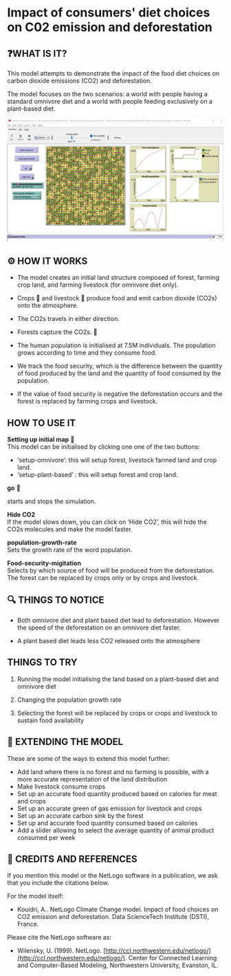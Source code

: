 # Impact of consumers' diet choices on C02 emission and deforestation

## ❓WHAT IS IT?

This model attempts to demonstrate the impact of the food diet choices on carbon dioxide emissions (CO2) and deforestation.

The model focuses on the two scenarios: a world with people having a standard omnivore diet and a world with people feeding exclusively on a plant-based diet.

![Alt text](/model_overview.png)

## ⚙️ HOW IT WORKS

- The model creates an initial land structure composed of forest, farming crop land, and farming livestock (for omnivore diet only).

- Crops 🌾 and livestock 🐑 produce food and emit carbon dioxide (CO2s) onto the atmosphere.

- The CO2s travels in either direction.

- Forests capture the CO2s. 🌳

- The human population is initialised at 7.5M individuals. The population grows according to time and they consume food.

- We track the food security, which is the difference between the quantity of food produced by the land and the quantity of food consumed by the population.

- If the value of food security is negative the deforestation occurs and the forest is replaced by farming crops and livestock.

## HOW TO USE IT

**Setting up initial map** :round_pushpin:  
This model can be initialised by clicking one one of the two buttons:  
- ‘setup-omnivore’: this will setup forest, livestock farmed land and crop land.  
- ‘setup-plant-based’ : this will setup forest and crop land.

**go** :checkered_flag: 

starts and stops the simulation.

**Hide CO2**  
If the model slows down, you can click on ‘Hide CO2’, this will hide the CO2s molecules and make the model faster.

**population-growth-rate**  
Sets the growth rate of the word population.

**Food-security-migitation**  
Selects by which source of food will be produced from the deforestation.  
The forest can be replaced by crops only or by crops and livestock.

## 🔍 THINGS TO NOTICE

-   Both omnivore diet and plant based diet lead to deforestation. However the speed of the deforestation on an omnivore diet faster.
    
-   A plant based diet leads less CO2 released onto the atmosphere
    

## THINGS TO TRY

1.  Running the model initialising the land based on a plant-based diet and omnivore diet
    
2.  Changing the population growth rate
    
3.  Selecting the forest will be replaced by crops or crops and livestock to sustain food availability
    

## 💭 EXTENDING THE MODEL

These are some of the ways to extend this model further:

-   Add land where there is no forest and no farming is possible, with a more accurate representation of the land distribution
-   Make livestock consume crops
-   Set up an accurate food quantity produced based on calories for meat and crops
-   Set up an accurate green of gas emission for livestock and crops
-   Set up an accurate carbon sink by the forest
-   Set up and accurate food quantity consumed based on calories
-   Add a slider allowing to select the average quantity of animal product consumed per week

## 💬 CREDITS AND REFERENCES

If you mention this model or the NetLogo software in a publication, we ask that you include the citations below.

For the model itself:

-   Kouidri, A.. NetLogo Climate Change model. Impact of food choices on CO2 emission and deforestation. Data ScienceTech Institute (DSTI), France.

Please cite the NetLogo software as:

-   Wilensky, U. (1999). NetLogo. [http://ccl.northwestern.edu/netlogo/](http://ccl.northwestern.edu/netlogo/). Center for Connected Learning and Computer-Based Modeling, Northwestern University, Evanston, IL.
